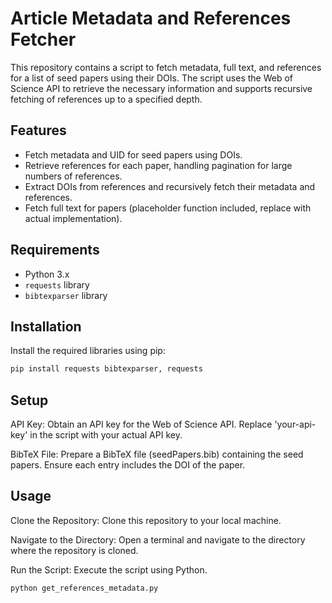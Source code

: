# Article Metadata and References Fetcher

This repository contains a script to fetch metadata, full text, and references for a list of seed papers using their DOIs. The script uses the Web of Science API to retrieve the necessary information and supports recursive fetching of references up to a specified depth.

## Features

- Fetch metadata and UID for seed papers using DOIs.
- Retrieve references for each paper, handling pagination for large numbers of references.
- Extract DOIs from references and recursively fetch their metadata and references.
- Fetch full text for papers (placeholder function included, replace with actual implementation).

## Requirements

- Python 3.x
- `requests` library
- `bibtexparser` library

## Installation

Install the required libraries using pip:

```sh
pip install requests bibtexparser, requests
```

## Setup

API Key: Obtain an API key for the Web of Science API. Replace 'your-api-key' in the script with your actual API key.

BibTeX File: Prepare a BibTeX file (seedPapers.bib) containing the seed papers. Ensure each entry includes the DOI of the paper.

## Usage

Clone the Repository: Clone this repository to your local machine.

Navigate to the Directory: Open a terminal and navigate to the directory where the repository is cloned.

Run the Script: Execute the script using Python.

```sh
python get_references_metadata.py
```

